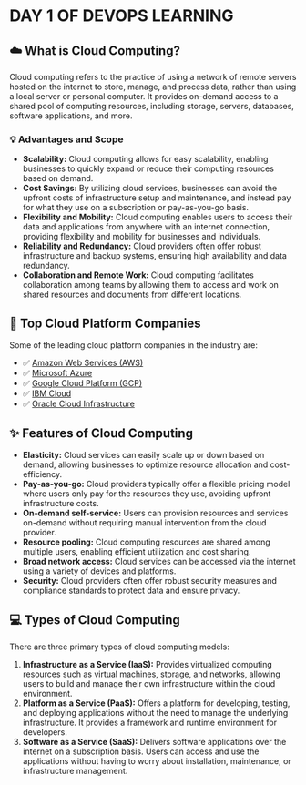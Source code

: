 
# DAY 1 OF DEVOPS LEARNING

## :cloud: What is Cloud Computing?

Cloud computing refers to the practice of using a network of remote servers hosted on the internet to store, manage, and process data, rather than using a local server or personal computer. It provides on-demand access to a shared pool of computing resources, including storage, servers, databases, software applications, and more.

### :bulb: Advantages and Scope

- **Scalability:** Cloud computing allows for easy scalability, enabling businesses to quickly expand or reduce their computing resources based on demand.
- **Cost Savings:** By utilizing cloud services, businesses can avoid the upfront costs of infrastructure setup and maintenance, and instead pay for what they use on a subscription or pay-as-you-go basis.
- **Flexibility and Mobility:** Cloud computing enables users to access their data and applications from anywhere with an internet connection, providing flexibility and mobility for businesses and individuals.
- **Reliability and Redundancy:** Cloud providers often offer robust infrastructure and backup systems, ensuring high availability and data redundancy.
- **Collaboration and Remote Work:** Cloud computing facilitates collaboration among teams by allowing them to access and work on shared resources and documents from different locations.

## :rocket: Top Cloud Platform Companies

Some of the leading cloud platform companies in the industry are:

- :white_check_mark: [Amazon Web Services (AWS)](https://aws.amazon.com/)
- :white_check_mark: [Microsoft Azure](https://azure.microsoft.com/)
- :white_check_mark: [Google Cloud Platform (GCP)](https://cloud.google.com/)
- :white_check_mark: [IBM Cloud](https://www.ibm.com/cloud)
- :white_check_mark: [Oracle Cloud Infrastructure](https://www.oracle.com/cloud/)

## :sparkles: Features of Cloud Computing

- **Elasticity:** Cloud services can easily scale up or down based on demand, allowing businesses to optimize resource allocation and cost-efficiency.
- **Pay-as-you-go:** Cloud providers typically offer a flexible pricing model where users only pay for the resources they use, avoiding upfront infrastructure costs.
- **On-demand self-service:** Users can provision resources and services on-demand without requiring manual intervention from the cloud provider.
- **Resource pooling:** Cloud computing resources are shared among multiple users, enabling efficient utilization and cost sharing.
- **Broad network access:** Cloud services can be accessed via the internet using a variety of devices and platforms.
- **Security:** Cloud providers often offer robust security measures and compliance standards to protect data and ensure privacy.

## :computer: Types of Cloud Computing

There are three primary types of cloud computing models:

1. **Infrastructure as a Service (IaaS):** Provides virtualized computing resources such as virtual machines, storage, and networks, allowing users to build and manage their own infrastructure within the cloud environment.
2. **Platform as a Service (PaaS):** Offers a platform for developing, testing, and deploying applications without the need to manage the underlying infrastructure. It provides a framework and runtime environment for developers.
3. **Software as a Service (SaaS):** Delivers software applications over the internet on a subscription basis. Users can access and use the applications without having to worry about installation, maintenance, or infrastructure management.

</div>
